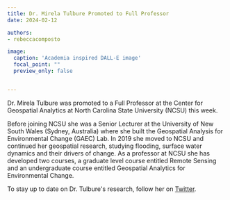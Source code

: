 ```yaml
---
title: Dr. Mirela Tulbure Promoted to Full Professor
date: 2024-02-12

authors:
- rebeccacomposto

image:
  caption: 'Academia inspired DALL-E image'
  focal_point: ""
  preview_only: false


---
```


Dr. Mirela Tulbure was promoted to a Full Professor at the Center for Geospatial Analytics at North Carolina State University (NCSU) this week.

<!--more-->

Before joining NCSU she was a Senior Lecturer at the University of New South Wales (Sydney, Australia) where she built the Geospatial Analysis for Environmental Change (GAEC) Lab. In 2019 she moved to NCSU and continued her geospatial research, studying flooding, surface water dynamics and their drivers of change. As a professor at NCSU she has developed two courses, a graduate level course entitled Remote Sensing and an undergraduate course entitled Geospatial Analytics for Environmental Change.

To stay up to date on Dr. Tulbure's research, follow her on <a href="https://twitter.com/mirelagtulbure">Twitter</a>.

